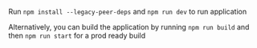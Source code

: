 Run `npm install --legacy-peer-deps` and `npm run dev` to run application

Alternatively, you can build the application by running `npm run build` and then `npm run start` for a prod ready build
